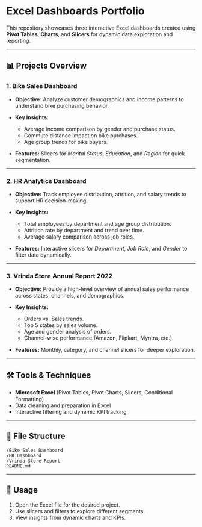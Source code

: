 
# Excel Dashboards Portfolio

This repository showcases three interactive Excel dashboards created using **Pivot Tables**, **Charts**, and **Slicers** for dynamic data exploration and reporting.

---

## 📊 Projects Overview

### 1. **Bike Sales Dashboard**

* **Objective:** Analyze customer demographics and income patterns to understand bike purchasing behavior.
* **Key Insights:**

  * Average income comparison by gender and purchase status.
  * Commute distance impact on bike purchases.
  * Age group trends for bike buyers.
* **Features:** Slicers for *Marital Status*, *Education*, and *Region* for quick segmentation.

---

### 2. **HR Analytics Dashboard**

* **Objective:** Track employee distribution, attrition, and salary trends to support HR decision-making.
* **Key Insights:**

  * Total employees by department and age group distribution.
  * Attrition rate by department and trend over time.
  * Average salary comparison across job roles.
* **Features:** Interactive slicers for *Department*, *Job Role*, and *Gender* to filter data dynamically.

---

### 3. **Vrinda Store Annual Report 2022**

* **Objective:** Provide a high-level overview of annual sales performance across states, channels, and demographics.
* **Key Insights:**

  * Orders vs. Sales trends.
  * Top 5 states by sales volume.
  * Age and gender analysis of orders.
  * Channel-wise performance (Amazon, Flipkart, Myntra, etc.).
* **Features:** Monthly, category, and channel slicers for deeper exploration.

---

## 🛠️ Tools & Techniques

* **Microsoft Excel** (Pivot Tables, Pivot Charts, Slicers, Conditional Formatting)
* Data cleaning and preparation in Excel
* Interactive filtering and dynamic KPI tracking

---

## 📂 File Structure

```
/Bike Sales Dashboard
/HR Dashboard
/Vrinda Store Report
README.md
```

---

## 🔗 Usage

1. Open the Excel file for the desired project.
2. Use slicers and filters to explore different segments.
3. View insights from dynamic charts and KPIs.
